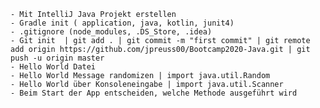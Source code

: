 	- Mit IntelliJ Java Projekt erstellen
	- Gradle init ( application, java, kotlin, junit4)
	- .gitignore (node_modules, .DS_Store, .idea)
	- Git init  | git add . | git commit -m "first commit" | git remote add origin https://github.com/jpreuss00/Bootcamp2020-Java.git | git push -u origin master
    - Hello World Datei 
    - Hello World Message randomizen | import java.util.Random
    - Hello World über Konsoleneingabe | import java.util.Scanner
    - Beim Start der App entscheiden, welche Methode ausgeführt wird
